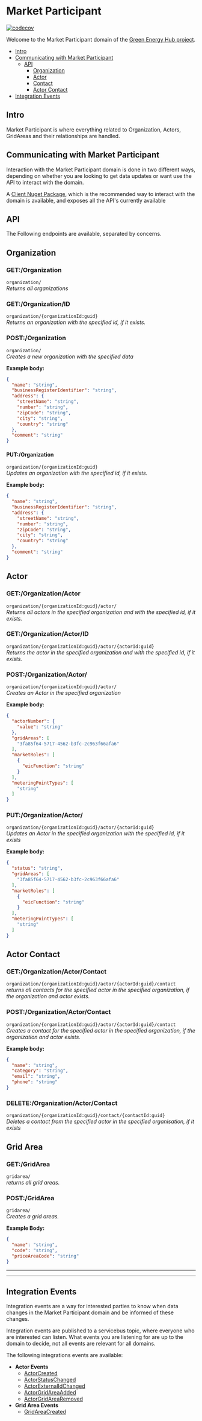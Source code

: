 # Market Participant

[![codecov](https://codecov.io/gh/Energinet-DataHub/geh-market-participant/branch/main/graph/badge.svg?token=1VGVTZG6IT)](https://codecov.io/gh/Energinet-DataHub/geh-market-participant)

Welcome to the Market Participant domain of the [Green Energy Hub project](https://github.com/Energinet-DataHub/green-energy-hub).

- [Intro](#intro)
- [Communicating with Market Participant](#Communicating-with-Market-Participant)
    - [API](#API)
        - [Organization](#Organization)
        - [Actor](#Actor)
        - [Contact](#Contact)
        - [Actor Contact](#Actor-Contact)
- [Integration Events](#Integration-events)

## Intro

Market Participant is where everything related to Organization, Actors, GridAreas and their relationships are handled.

## Communicating with Market Participant

Interaction with the Market Participant domain is done in two different ways, depending on whether you are looking to get data updates or want use the API to interact with the domain.

A [Client Nuget Package](https://www.nuget.org/packages/Energinet.DataHub.MarketParticipant.Client/), which is the recommended way to interact with the domain is available, and exposes all the API's currently available

## API

The Following endpoints are available, separated by concerns.

## Organization

### GET:/Organization

```organization/```<br />
*Returns all organizations*

### GET:/Organization/ID

```organization/{organizationId:guid}```<br />
*Returns an organization with the specified id, if it exists.*

### POST:/Organization

```organization/```<br />
*Creates a new organization with the specified data*

**Example body:**

```json
{
  "name": "string",
  "businessRegisterIdentifier": "string",
  "address": {
    "streetName": "string",
    "number": "string",
    "zipCode": "string",
    "city": "string",
    "country": "string"
  },
  "comment": "string"
}
```

#### PUT:/Organization

```organization/{organizationId:guid}```<br />
*Updates an organization with the specified id, if it exists.*

**Example body:**

```json
{
  "name": "string",
  "businessRegisterIdentifier": "string",
  "address": {
    "streetName": "string",
    "number": "string",
    "zipCode": "string",
    "city": "string",
    "country": "string"
  },
  "comment": "string"
}
```

## Actor

### GET:/Organization/Actor

```organization/{organizationId:guid}/actor/```<br />
*Returns all actors in the specified organization and with the specified id, if it exists.*

### GET:/Organization/Actor/ID

```organization/{organizationId:guid}/actor/{actorId:guid}```<br />
*Returns the actor in the specified organization and with the specified id, if it exists.*

### POST:/Organization/Actor/

```organization/{organizationId:guid}/actor/```<br />
*Creates an Actor in the specified organization*

**Example body:**

```json
{
  "actorNumber": {
    "value": "string"
  },
  "gridAreas": [
    "3fa85f64-5717-4562-b3fc-2c963f66afa6"
  ],
  "marketRoles": [
    {
      "eicFunction": "string"
    }
  ],
  "meteringPointTypes": [
    "string"
  ]
}
```

### PUT:/Organization/Actor/

```organization/{organizationId:guid}/actor/{actorId:guid}```<br />
*Updates an Actor in the specified organization with the specified id, if it exists*

**Example body:**

```json
{
  "status": "string",
  "gridAreas": [
    "3fa85f64-5717-4562-b3fc-2c963f66afa6"
  ],
  "marketRoles": [
    {
      "eicFunction": "string"
    }
  ],
  "meteringPointTypes": [
    "string"
  ]
}
```

## Actor Contact

### GET:/Organization/Actor/Contact

```organization/{organizationId:guid}/actor/{actorId:guid}/contact```<br />
*returns all contacts for the specified actor in the specified organization, if the organization and actor exists.*

### POST:/Organization/Actor/Contact

```organization/{organizationId:guid}/actor/{actorId:guid}/contact```<br />
*Creates a contact for the specified actor in the specified organization, if the organization and actor exists.*

**Example body:**

```json
{
  "name": "string",
  "category": "string",
  "email": "string",
  "phone": "string"
}
```

### DELETE:/Organization/Actor/Contact

```organization/{organizationId:guid}/contact/{contactId:guid}```<br />
*Deletes a contact from the specified actor in the specified organisation, if it exists*

## Grid Area

### GET:/GridArea

```gridarea/```<br />
*returns all grid areas.*

### POST:/GridArea

```gridarea/```<br />
*Creates a grid areas.*

**Example Body:**

```json
{
  "name": "string",
  "code": "string",
  "priceAreaCode": "string"
}
```

---
---

## Integration Events

Integration events are a way for interested parties to know when data changes in the Market Participant domain and be informed of these changes.

Integration events are published to a servicebus topic, where everyone who are interested can listen. What events you are listening for are up to the domain to decide, not all events are relevant for all domains.

The following integrations events are available:

- **Actor Events**
    - [ActorCreated](https://github.com/Energinet-DataHub/geh-market-participant/blob/main/source/Energinet.DataHub.MarketParticipant.Integration.Model/source/Energinet.DataHub.MarketParticipant.Integration.Model/Protobuf/ActorCreatedIntegrationEventContract.proto)
    - [ActorStatusChanged](https://github.com/Energinet-DataHub/geh-market-participant/blob/main/source/Energinet.DataHub.MarketParticipant.Integration.Model/source/Energinet.DataHub.MarketParticipant.Integration.Model/Protobuf/ActorStatusChangedIntegrationEventContract.proto)
    - [ActorExternalIdChanged](https://github.com/Energinet-DataHub/geh-market-participant/blob/main/source/Energinet.DataHub.MarketParticipant.Integration.Model/source/Energinet.DataHub.MarketParticipant.Integration.Model/Protobuf/ActorExternalIdChangedIntegrationEventContract.proto)
    - [ActorGridAreaAdded](https://github.com/Energinet-DataHub/geh-market-participant/blob/main/source/Energinet.DataHub.MarketParticipant.Integration.Model/source/Energinet.DataHub.MarketParticipant.Integration.Model/Protobuf/GridAreaAddedToActorIntegrationEventContract.proto)
    - [ActorGridAreaRemoved](https://github.com/Energinet-DataHub/geh-market-participant/blob/main/source/Energinet.DataHub.MarketParticipant.Integration.Model/source/Energinet.DataHub.MarketParticipant.Integration.Model/Protobuf/GridAreaRemovedFromActorIntegrationEventContract.proto)
- **Grid Area Events**
    - [GridAreaCreated](https://github.com/Energinet-DataHub/geh-market-participant/blob/main/source/Energinet.DataHub.MarketParticipant.Integration.Model/source/Energinet.DataHub.MarketParticipant.Integration.Model/Protobuf/GridAreaCreatedIntegrationEventContract.proto)
